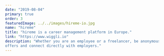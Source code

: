 ```yaml
---
date: "2019-08-04"
primary: true
order: 3
featuredImage: ../../images/hireme-io.jpg
name: "hireme"
title: "hireme is a career management platform in Europe."
link: "https://www.wiggli.io"
description: "Whether you are an employee or a freelancer, be anonymously matched to live job
offers and connect directly with employers."
---
```

